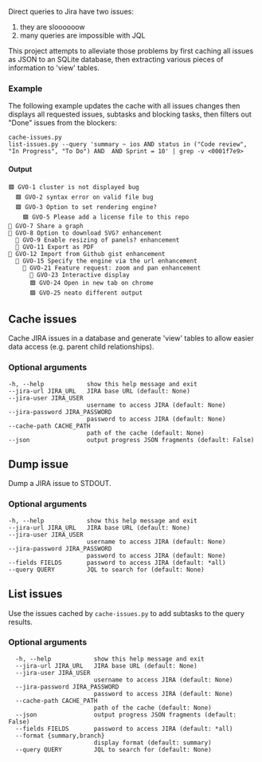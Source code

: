 
Direct queries to Jira have two issues:

1. they are sloooooow
2. many queries are impossible with JQL

This project attempts to alleviate those problems by first caching all issues as JSON to an SQLite database, then extracting various pieces of information to 'view' tables.

### Example

The following example updates the cache with all issues changes then displays all requested issues, subtasks and blocking tasks, then filters out "Done" issues from the blockers:

```shell
cache-issues.py
list-issues.py --query 'summary ~ ios AND status in ("Code review", "In Progress", "To Do") AND  AND Sprint = 10' | grep -v <0001f7e9>
```

#### Output

```
🟩 GVO-1 cluster is not displayed bug
  🟩 GVO-2 syntax error on valid file bug
  🟩 GVO-3 Option to set rendering engine?
    🟩 GVO-5 Please add a license file to this repo
🔶 GVO-7 Share a graph
🔴 GVO-8 Option to download SVG? enhancement
  🔴 GVO-9 Enable resizing of panels? enhancement
  🔴 GVO-11 Export as PDF
🔶 GVO-12 Import from Github gist enhancement
  🔶 GVO-15 Specify the engine via the url enhancement
    🔶 GVO-21 Feature request: zoom and pan enhancement
      🔴 GVO-23 Interactive display
      🟩 GVO-24 Open in new tab on chrome
      🟩 GVO-25 neato different output
```

## Cache issues

Cache JIRA issues in a database and generate 'view' tables to allow easier data access (e.g. parent child relationships).

### Optional arguments
```
-h, --help            show this help message and exit
--jira-url JIRA_URL   JIRA base URL (default: None)
--jira-user JIRA_USER
                      username to access JIRA (default: None)
--jira-password JIRA_PASSWORD
                      password to access JIRA (default: None)
--cache-path CACHE_PATH
                      path of the cache (default: None)
--json                output progress JSON fragments (default: False)
```

## Dump issue

Dump a JIRA issue to STDOUT.

### Optional arguments
```
-h, --help            show this help message and exit
--jira-url JIRA_URL   JIRA base URL (default: None)
--jira-user JIRA_USER
                      username to access JIRA (default: None)
--jira-password JIRA_PASSWORD
                      password to access JIRA (default: None)
--fields FIELDS       password to access JIRA (default: *all)
--query QUERY         JQL to search for (default: None)
```

## List issues

Use the issues cached by `cache-issues.py` to add subtasks to the query results.

### Optional arguments
```
  -h, --help            show this help message and exit
  --jira-url JIRA_URL   JIRA base URL (default: None)
  --jira-user JIRA_USER
                        username to access JIRA (default: None)
  --jira-password JIRA_PASSWORD
                        password to access JIRA (default: None)
  --cache-path CACHE_PATH
                        path of the cache (default: None)
  --json                output progress JSON fragments (default: False)
  --fields FIELDS       password to access JIRA (default: *all)
  --format {summary,branch}
                        display format (default: summary)
  --query QUERY         JQL to search for (default: None)
```
